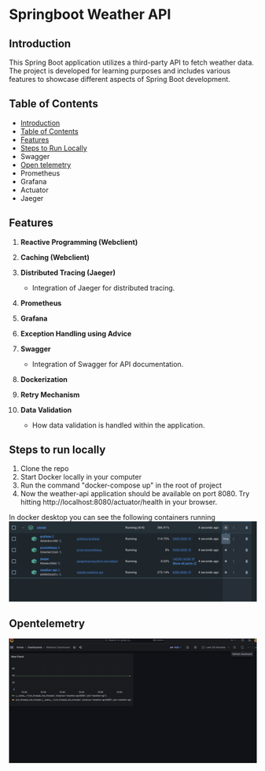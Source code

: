 # Springboot Weather API

## Introduction

This Spring Boot application utilizes a third-party API to fetch weather data. The project is developed for learning purposes and includes various features to showcase different aspects of Spring Boot development.

## Table of Contents

- [Introduction](#introduction)
- [Table of Contents](#table-of-contents)
- [Features](#features)
- [Steps to Run Locally](#steps-to-run-locally)
- Swagger
- [Open telemetry](#opentelemetry)
- Prometheus
- Grafana
- Actuator
- Jaeger


## Features

1. **Reactive Programming (Webclient)**

2. **Caching (Webclient)**

3. **Distributed Tracing (Jaeger)**
    - Integration of Jaeger for distributed tracing.

4. **Prometheus**

5. **Grafana**

6. **Exception Handling using Advice**

7. **Swagger**
    - Integration of Swagger for API documentation.

8. **Dockerization**

9. **Retry Mechanism**

10. **Data Validation**
    - How data validation is handled within the application.

## Steps to run locally

1. Clone the repo
2. Start Docker locally in your computer
3. Run the command "docker-compose up" in the root of project
4. Now the weather-api application should be available on port 8080. Try hitting http://localhost:8080/actuator/health in your browser.

In docker desktop you can see the following containers running
![Containers](docs/img/docker.png)

## Opentelemetry
![Grafana](docs/img/grafana.png)
